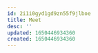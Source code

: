 ```yaml
---
id: 2i1i0gyd1gd9zn55f9jlboe
title: Meet
desc: ''
updated: 1650446934360
created: 1650446934360
---
```


